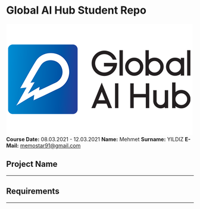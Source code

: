 # Global AI Hub Student Repo
![Global AI Hub Logo](img/newlogo.png)
**Course Date:** 08.03.2021 - 12.03.2021
**Name:** Mehmet
**Surname:** YILDIZ
**E-Mail:** memostar91@gmail.com

## Project Name
***
## Requirements
***

